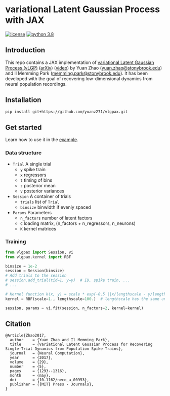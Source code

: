 # variational Latent Gaussian Process with JAX

[![license](https://img.shields.io/github/license/mashape/apistatus.svg?style=flat-square)]()
[![python 3.8](https://img.shields.io/badge/python-3.8-blue.svg?style=flat-square)]()

## Introduction

This repo contains a JAX implementation of [variational Latent Gaussian Process (vLGP)](https://doi.org/10.1162/NECO_a_00953) 
([arXiv](https://arxiv.org/abs/1604.03053)) 
([video](https://youtu.be/CrY5AfNH1ik)) by 
Yuan Zhao ([yuan.zhao@stonybrook.edu](yuan.zhao@stonybrook.edu)) and 
Il Memming Park ([memming.park@stonybrook.edu](memming.park@stonybrook.edu)).
It has been developed with the goal of recovering low-dimensional dynamics from neural population recordings. 

## Installation

```bash
pip install git+https://github.com/yuanz271/vlgpax.git
```

## Get started

Learn how to use it in the [example](script/example.py).

### Data structure
- `Trial` A single trial
  - `y` spike train
  - `x` regressors
  - `t` timing of bins
  - `z` posterior mean
  - `v` posterior variances
- `Session` A container of trials
  - `trials` list of `Trial`
  - `binsize` binwidth if evenly spaced
- `Params` Parameters
  - `n_factors` number of latent factors
  - `C` loading matrix, (n_factors + n_regressors, n_neurons)
  - `K` kernel matrices

### Training
```python
from vlgpax import Session, vi
from vlgpax.kernel import RBF

binsize = 1e-2
session = Session(binsize)
# Add trials to the session
# session.add_trial(tid=1, y=y)  # ID, spike train, ...
# ...

# Kernel function k(x, y) = scale * exp(-0.5 ||x/lengthscale - y/lengthsale||^2)
kernel = RBF(scale=1., lengthscale=100.)  # lengthscale has the same unit as that of binsize

session, params = vi.fit(session, n_factors=2, kernel=kernel)
```
    
## Citation
```
@Article{Zhao2017,
  author    = {Yuan Zhao and Il Memming Park},
  title     = {Variational Latent Gaussian Process for Recovering Single-Trial Dynamics from Population Spike Trains},
  journal   = {Neural Computation},
  year      = {2017},
  volume    = {29},
  number    = {5},
  pages     = {1293--1316},
  month     = {may},
  doi       = {10.1162/neco_a_00953},
  publisher = {{MIT} Press - Journals},
}
```

